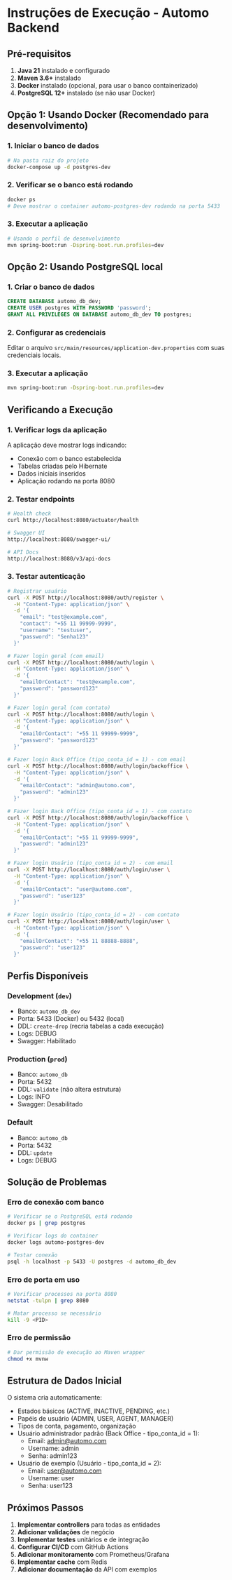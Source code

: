 # Instruções de Execução - Automo Backend

## Pré-requisitos

1. **Java 21** instalado e configurado
2. **Maven 3.6+** instalado
3. **Docker** instalado (opcional, para usar o banco containerizado)
4. **PostgreSQL 12+** instalado (se não usar Docker)

## Opção 1: Usando Docker (Recomendado para desenvolvimento)

### 1. Iniciar o banco de dados
```bash
# Na pasta raiz do projeto
docker-compose up -d postgres-dev
```

### 2. Verificar se o banco está rodando
```bash
docker ps
# Deve mostrar o container automo-postgres-dev rodando na porta 5433
```

### 3. Executar a aplicação
```bash
# Usando o perfil de desenvolvimento
mvn spring-boot:run -Dspring-boot.run.profiles=dev
```

## Opção 2: Usando PostgreSQL local

### 1. Criar o banco de dados
```sql
CREATE DATABASE automo_db_dev;
CREATE USER postgres WITH PASSWORD 'password';
GRANT ALL PRIVILEGES ON DATABASE automo_db_dev TO postgres;
```

### 2. Configurar as credenciais
Editar o arquivo `src/main/resources/application-dev.properties` com suas credenciais locais.

### 3. Executar a aplicação
```bash
mvn spring-boot:run -Dspring-boot.run.profiles=dev
```

## Verificando a Execução

### 1. Verificar logs da aplicação
A aplicação deve mostrar logs indicando:
- Conexão com o banco estabelecida
- Tabelas criadas pelo Hibernate
- Dados iniciais inseridos
- Aplicação rodando na porta 8080

### 2. Testar endpoints
```bash
# Health check
curl http://localhost:8080/actuator/health

# Swagger UI
http://localhost:8080/swagger-ui/

# API Docs
http://localhost:8080/v3/api-docs
```

### 3. Testar autenticação
```bash
# Registrar usuário
curl -X POST http://localhost:8080/auth/register \
  -H "Content-Type: application/json" \
  -d '{
    "email": "test@example.com",
    "contact": "+55 11 99999-9999",
    "username": "testuser",
    "password": "Senha123"
  }'

# Fazer login geral (com email)
curl -X POST http://localhost:8080/auth/login \
  -H "Content-Type: application/json" \
  -d '{
    "emailOrContact": "test@example.com",
    "password": "password123"
  }'

# Fazer login geral (com contato)
curl -X POST http://localhost:8080/auth/login \
  -H "Content-Type: application/json" \
  -d '{
    "emailOrContact": "+55 11 99999-9999",
    "password": "password123"
  }'

# Fazer login Back Office (tipo_conta_id = 1) - com email
curl -X POST http://localhost:8080/auth/login/backoffice \
  -H "Content-Type: application/json" \
  -d '{
    "emailOrContact": "admin@automo.com",
    "password": "admin123"
  }'

# Fazer login Back Office (tipo_conta_id = 1) - com contato
curl -X POST http://localhost:8080/auth/login/backoffice \
  -H "Content-Type: application/json" \
  -d '{
    "emailOrContact": "+55 11 99999-9999",
    "password": "admin123"
  }'

# Fazer login Usuário (tipo_conta_id = 2) - com email
curl -X POST http://localhost:8080/auth/login/user \
  -H "Content-Type: application/json" \
  -d '{
    "emailOrContact": "user@automo.com",
    "password": "user123"
  }'

# Fazer login Usuário (tipo_conta_id = 2) - com contato
curl -X POST http://localhost:8080/auth/login/user \
  -H "Content-Type: application/json" \
  -d '{
    "emailOrContact": "+55 11 88888-8888",
    "password": "user123"
  }'
```

## Perfis Disponíveis

### Development (`dev`)
- Banco: `automo_db_dev`
- Porta: 5433 (Docker) ou 5432 (local)
- DDL: `create-drop` (recria tabelas a cada execução)
- Logs: DEBUG
- Swagger: Habilitado

### Production (`prod`)
- Banco: `automo_db`
- Porta: 5432
- DDL: `validate` (não altera estrutura)
- Logs: INFO
- Swagger: Desabilitado

### Default
- Banco: `automo_db`
- Porta: 5432
- DDL: `update`
- Logs: DEBUG

## Solução de Problemas

### Erro de conexão com banco
```bash
# Verificar se o PostgreSQL está rodando
docker ps | grep postgres

# Verificar logs do container
docker logs automo-postgres-dev

# Testar conexão
psql -h localhost -p 5433 -U postgres -d automo_db_dev
```

### Erro de porta em uso
```bash
# Verificar processos na porta 8080
netstat -tulpn | grep 8080

# Matar processo se necessário
kill -9 <PID>
```

### Erro de permissão
```bash
# Dar permissão de execução ao Maven wrapper
chmod +x mvnw
```

## Estrutura de Dados Inicial

O sistema cria automaticamente:
- Estados básicos (ACTIVE, INACTIVE, PENDING, etc.)
- Papéis de usuário (ADMIN, USER, AGENT, MANAGER)
- Tipos de conta, pagamento, organização
- Usuário administrador padrão (Back Office - tipo_conta_id = 1):
  - Email: admin@automo.com
  - Username: admin
  - Senha: admin123
- Usuário de exemplo (Usuário - tipo_conta_id = 2):
  - Email: user@automo.com
  - Username: user
  - Senha: user123

## Próximos Passos

1. **Implementar controllers** para todas as entidades
2. **Adicionar validações** de negócio
3. **Implementar testes** unitários e de integração
4. **Configurar CI/CD** com GitHub Actions
5. **Adicionar monitoramento** com Prometheus/Grafana
6. **Implementar cache** com Redis
7. **Adicionar documentação** da API com exemplos 